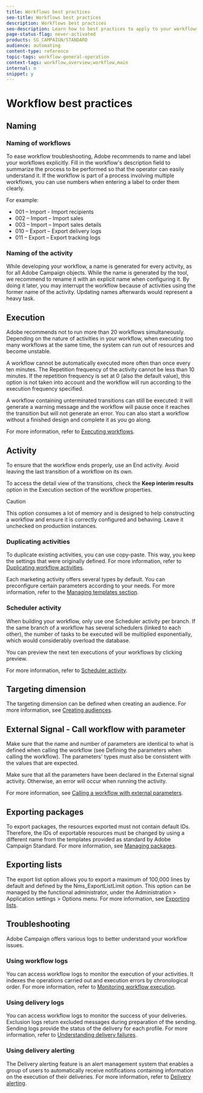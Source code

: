 ```yaml
---
title: Workflows best practices
seo-title: Workflows best practices
description: Workflows best practices
seo-description: Learn how to best practices to apply to your workflows.
page-status-flag: never-activated
products: SG_CAMPAIGN/STANDARD
audience: automating
content-type: reference
topic-tags: workflow-general-operation
context-tags: workflow,overview;workflow,main
internal: n
snippet: y
---
```


# Workflow best practices

## Naming

### Naming of workflows

To ease workflow troubleshooting, Adobe recommends to name and label your workflows explicitly. Fill in the workflow's description field to summarize the process to be performed so that the operator can easily understand it.
If the workflow is part of a process involving multiple workflows, you can use numbers when entering a label to order them clearly.

For example:

* 001 – Import - Import recipients
* 002 – Import – Import sales
* 003 – Import – Import sales details
* 010 – Export – Export delivery logs
* 011 – Export – Export tracking logs

### Naming of the activity

While developing your workflow, a name is generated for every activity, as for all Adobe Campaign objects. While the name is generated by the tool, we recommend to rename it with an explicit name when configuring it. By doing it later, you may interrupt the workflow because of activities using the former name of the activity. Updating names afterwards would represent a heavy task.

## Execution

Adobe recommends not to run more than 20 workflows simultaneously. Depending on the nature of activities in your workflow, when executing too many workflows at the same time, the system can run out of resources and become unstable.

A workflow cannot be automatically executed more often than once every ten minutes.
The Repetition frequency of the activity cannot be less than 10 minutes. If the repetition frequency is set at 0 (also the default value), this option is not taken into account and the workflow will run according to the execution frequency specified.

A workflow containing unterminated transitions can still be executed: it will generate a warning message and the workflow will pause once it reaches the transition but will not generate an error. You can also start a workflow without a finished design and complete it as you go along.

For more information, refer to [Executing workflows](../../automating/using//executing-a-workflow.md).

## Activity

To ensure that the workflow ends properly, use an End activity. Avoid leaving the last transition of a workflow on its own.

To access the detail view of the transitions, check the **Keep interim results** option in the Execution section of the workflow properties.

>[!CAUTION]
>
> This option consumes a lot of memory and is designed to help constructing a workflow and ensure it is correctly configured and behaving. Leave it unchecked on production instances.

### Duplicating activities

To duplicate existing activities, you can use copy-paste. This way, you keep the settings that were originally defined. For more information, refer to [Duplicating workflow activities](../../automating/using/workflow-interface.md).

Each marketing activity offers several types by default. You can preconfigure certain parameters according to your needs. For more information, refer to the [Managing templates section](../automating/using/building-a-workflow.md#configuring).

### Scheduler activity

When building your workflow, only use one Scheduler activity per branch. If the same branch of a workflow has several schedulers (linked to each other), the number of tasks to be executed will be multiplied exponentially, which would considerably overload the database.

You can preview the next ten executions of your workflows by clicking preview.

For more information, refer to [Scheduler activity](../../automating/using/scheduler.md).

## Targeting dimension

The targeting dimension can be defined when creating an audience. For more information, see [Creating audiences](../../automating/using/creating-audiences.md).

## External Signal - Call workflow with parameter

Make sure that the name and number of parameters are identical to what is defined when calling the workflow (see Defining the parameters when calling the workflow). The parameters' types must also be consistent with the values that are expected.

Make sure that all the parameters have been declared in the External signal activity. Otherwise, an error will occur when running the activity.

For more information, see [Calling a workflow with external parameters](../../automating/using/calling-a-workflow-with-external-parameters.md).

## Exporting packages

To export packages, the resources exported must not contain default IDs. Therefore, the IDs of exportable resources must be changed by using a different name from the templates provided as standard by Adobe Campaign Standard.
For more information, see [Managing packages](../../automating/using/managing-packages.md).

## Exporting lists

The export list option allows you to export a maximum of 100,000 lines by default and defined by the Nms_ExportListLimit option. This option can be managed by the functional administrator, under the Administration > Application settings > Options menu.
For more information, see [Exporting lists](../../automating/using/exporting-lists.md).

## Troubleshooting

Adobe Campaign offers various logs to better understand your workflow issues.

### Using workflow logs

You can access workflow logs to monitor the execution of your activities. It indexes the operations carried out and execution errors by chronological order.
For more information, refer to [Monitoring workflow execution](../../automating/using/executing-a-workflow.md#monitoring).

### Using delivery logs

You can access workflow logs to monitor the success of your deliveries. Exclusion logs return excluded messages during preparation of the sending. Sending logs provide the status of the delivery for each profile.
For more information, refer to [Understanding delivery failures](../sending/using/understanding-delivery-failures.md).

### Using delivery alerting

The Delivery alerting feature is an alert management system that enables a group of users to automatically receive notifications containing information on the execution of their deliveries.
For more information, refer to [Delivery alerting](../../sending/using/receiving-alerts-when-failures-happen.md).
